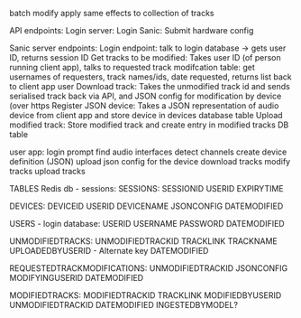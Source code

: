 batch modify apply same effects to collection of tracks

	
API endpoints:
	Login server:
		Login
	Sanic:
		Submit hardware config


Sanic server endpoints:
	Login endpoint:
		talk to login database -> gets user ID, returns session ID
	Get tracks to be modified:
		Takes user ID (of person running client app), talks to requested track modifcation table: get usernames of requesters, track names/ids, date requested, returns list back to client app user
	Download track:
		Takes the unmodified track id and sends serialised track back via API, and JSON config for modification by device (over https
	Register JSON device:
		Takes a JSON representation of audio device from client app and store device in devices database table
	Upload modified track:
		Store modified track and create entry in modified tracks DB table
	

	


user app:
	login prompt
	find audio interfaces
	detect channels 
	create device definition (JSON)
	upload json config for the device
	download tracks
	modify tracks
	upload tracks
	
TABLES
Redis db - sessions:
	SESSIONS:
		SESSIONID
		USERID
		EXPIRYTIME


DEVICES:
	DEVICEID
	USERID
	DEVICENAME
	JSONCONFIG
	DATEMODIFIED

USERS - login database:
	USERID
	USERNAME
	PASSWORD
	DATEMODIFIED
	
UNMODIFIEDTRACKS:
	UNMODIFIEDTRACKID
	TRACKLINK
	TRACKNAME
	UPLOADEDBYUSERID - Alternate key
	DATEMODIFIED
	
REQUESTEDTRACKMODIFICATIONS:
	UNMODIFIEDTRACKID
	JSONCONFIG
	MODIFYINGUSERID
	DATEMODIFIED
	
MODIFIEDTRACKS:
	MODIFIEDTRACKID
	TRACKLINK
	MODIFIEDBYUSERID
	UNMODIFIEDTRACKID
	DATEMODIFIED
	INGESTEDBYMODEL?
	
